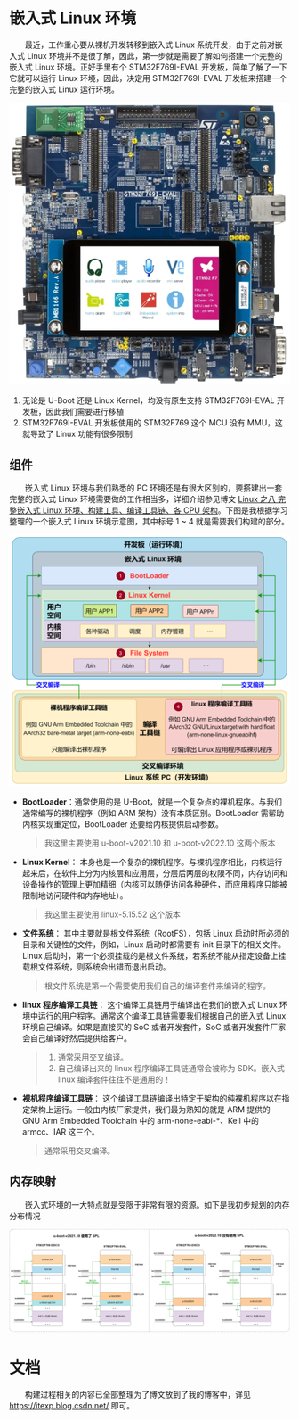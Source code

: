 # 嵌入式 Linux 环境
&emsp;&emsp;最近，工作重心要从裸机开发转移到嵌入式 Linux 系统开发，由于之前对嵌入式 Linux 环境并不是很了解，因此，第一步就是需要了解如何搭建一个完整的嵌入式 Linux 环境。正好手里有个 STM32F769I-EVAL 开发板，简单了解了一下它就可以运行 Linux 环境，因此，决定用 STM32F769I-EVAL 开发板来搭建一个完整的嵌入式 Linux 运行环境。

![board](./docs/images/board.png)

1. 无论是 U-Boot 还是 Linux Kernel，均没有原生支持 STM32F769I-EVAL 开发板，因此我们需要进行移植
2. STM32F769I-EVAL 开发板使用的 STM32F769 这个 MCU 没有 MMU，这就导致了 Linux 功能有很多限制

## 组件
&emsp;&emsp;嵌入式 Linux 环境与我们熟悉的 PC 环境还是有很大区别的，要搭建出一套完整的嵌入式 Linux 环境需要做的工作相当多，详细介绍参见博文 [Linux 之八 完整嵌入式 Linux 环境、构建工具、编译工具链、各 CPU 架构](https://itexp.blog.csdn.net/article/details/122239093)。下图是我根据学习整理的一个嵌入式 Linux 环境示意图，其中标号 1 ~ 4 就是需要我们构建的部分。

![env](./docs/images/env.png)

- **BootLoader**：通常使用的是 U-Boot，就是一个复杂点的裸机程序。与我们通常编写的裸机程序（例如 ARM 架构）没有本质区别。BootLoader 需帮助内核实现重定位，BootLoader 还要给内核提供启动参数。
    > 我这里主要使用 u-boot-v2021.10 和 u-boot-v2022.10 这两个版本

- **Linux Kernel**： 本身也是一个复杂的裸机程序。与裸机程序相比，内核运行起来后，在软件上分为内核层和应用层，分层后两层的权限不同，内存访问和设备操作的管理上更加精细（内核可以随便访问各种硬件，而应用程序只能被限制地访问硬件和内存地址）。
    > 我这里主要使用 linux-5.15.52 这个版本

- **文件系统**： 其中主要就是根文件系统（RootFS），包括 Linux 启动时所必须的目录和关键性的文件，例如，Linux 启动时都需要有 init 目录下的相关文件。Linux 启动时，第一个必须挂载的是根文件系统，若系统不能从指定设备上挂载根文件系统，则系统会出错而退出启动。
    > 根文件系统是第一个需要使用我们自己的编译套件来编译的程序。

- **linux 程序编译工具链**： 这个编译工具链用于编译出在我们的嵌入式 Linux 环境中运行的用户程序。通常这个编译工具链需要我们根据自己的嵌入式 Linux 环境自己编译。如果是直接买的 SoC 或者开发套件，SoC 或者开发套件厂家会自己编译好然后提供给客户。
    > 1. 通常采用交叉编译。
    > 2. 自己编译出来的 linux 程序编译工具链通常会被称为 SDK。嵌入式 linux 编译套件往往不是通用的！

- **裸机程序编译工具链**： 这个编译工具链编译出特定于架构的纯裸机程序以在指定架构上运行。一般由内核厂家提供，我们最为熟知的就是 ARM 提供的 GNU Arm Embedded Toolchain 中的 arm-none-eabi-*、Keil 中的 armcc、IAR 这三个。
    > 通常采用交叉编译。

## 内存映射
&emsp;&emsp;嵌入式环境的一大特点就是受限于非常有限的资源。如下是我初步规划的内存分布情况

![env](./docs/images/map.png)

# 文档

&emsp;&emsp;构建过程相关的内容已全部整理为了博文放到了我的博客中，详见 https://itexp.blog.csdn.net/ 即可。